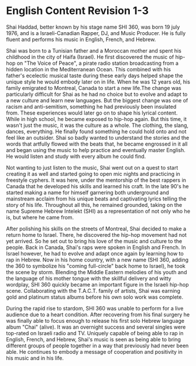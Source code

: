 # English Content Revision 1-3

<!-- header tagline -->

Shai Haddad, better known by his stage name SHI 360, was born 19 july 1976, and is a Israeli-Canadian Rapper, DJ, and Music Producer. He is fully fluent and performs his music in English, French, and Hebrew.

<!-- === Early Life === -->

Shai was born to a Tunisian father and a Moroccan mother and spent his childhood in the city of Haifa (Israel).
He first discovered the music of hip-hop on "The Voice of Peace", a pirate radio station broadcasting from a hidden location in the Mediterranean Ocean. This combined with his father's ecelectic musical taste during these early days helped shape the unique style he would embody later on in life.
When he was 12 years old, his family emigrated to Montreal, Canada to start a new life.The change was particularly difficult for Shai as he had no choice but to evolve and adapt to a new culture and learn new languages. But the biggest change was one of racism and anti-semitism, something he had previously been insulated from. These experiences would later go on to shape his lyrical content.
While in high school, he became exposed to hip-hop again. But this time, it wasn't just the music, it was the culture as a whole. The clothing, the slang, dances, everything. He finally found something he could hold onto and not feel like an outsider.
Shai so badly wanted to understand the stories and the words that artfully flowed with the beats that, he became engrossed in it all and began using the music to help practice and eventually master English. He would listen and study with every album he could find.

<!-- === Early Career === -->

Not wanting to just listen to the music, Shai went out on a quest to start creating it as well and started going to open mic nights and practicing in freestyle cyphers. It was here, under the mentorship of the best rappers in Canada that he developed his skills and learned his craft.
In the late 90's he started making a name for himself garnering both underground and mainstream acclaim from his unique beats and captivating lyrics telling the story of his life.
Throughout all this, he remained grounded, taking on the name Supreme Hebrew Intelekt (SHI) as a representation of not only who he is, but where he came from.

<!-- === Return to Israel and Rise to Fame === -->

After polishing his skills on the streets of Montreal, Shai decided to make a return home to Israel. There, he discovered the hip-hop movement had not yet arrived. So he set out to bring his love of the music and culture to the people.
Back in Canada, Shai's raps were spoken in English and French. In Israel however, he had to evolve and adapt once again by learning how to rap in Hebrew. Now in his home country, with a new name (SHI 360, adding the 360 to symbolize his "coming full-circle" back home to Israel), he took the scene by storm. Blending the Middle Eastern melodies of his youth and the language of his mother tongue with the skillful delivery and witty wordplay, SHI 360 quickly became an important figure in the Israeli hip-hop scene. Collaborating with the T.A.C.T. family of artists, Shai was earning gold and platinum status albums before his own solo work was complete.

<!-- === Solo Album to Now === -->

During the rapid rise to stardom, SHI 360 was unable to perform for a live audience due to a heart condition. After recovering from his final surgery he was finally able to focus enough to release his first solo Hebrew language album "Chai" (alive). It was an overnight success and several singles were top-rated on Israeli radio and TV.
Uniquely capable of being able to rap in English, French, and Hebrew, Shai's music is seen as being able to bring different groups of people together in a way that previously had never been able. He continues to embody a message of cooperation and positivity in his music and in his life.
